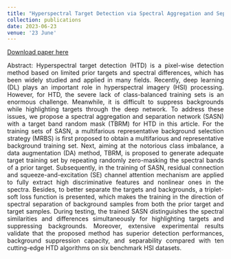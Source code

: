 ```yaml
---
title: "Hyperspectral Target Detection via Spectral Aggregation and Separation Network With Target Band Random Mask"
collection: publications
date: 2023-06-23
venue: '23 June'
---
```

[Download paper here](https://ieeexplore.ieee.org/document/10161584)

<div style="text-align: justify;">
Abstract: Hyperspectral target detection (HTD) is a pixel-wise detection method based on limited prior targets and spectral differences, which has been widely studied and applied in many fields. Recently, deep learning (DL) plays an important role in hyperspectral imagery (HSI) processing. However, for HTD, the severe lack of class-balanced training sets is an enormous challenge. Meanwhile, it is difficult to suppress backgrounds while highlighting targets through the deep network. To address these issues, we propose a spectral aggregation and separation network (SASN) with a target band random mask (TBRM) for HTD in this article. For the training sets of SASN, a multifarious representative background selection strategy (MRBS) is first proposed to obtain a multifarious and representative background training set. Next, aiming at the notorious class imbalance, a data augmentation (DA) method, TBRM, is proposed to generate adequate target training set by repeating randomly zero-masking the spectral bands of a prior target. Subsequently, in the training of SASN, residual connection and squeeze-and-excitation (SE) channel attention mechanism are applied to fully extract high discriminative features and nonlinear ones in the spectra. Besides, to better separate the targets and backgrounds, a triplet-soft loss function is presented, which makes the training in the direction of spectral separation of background samples from both the prior target and target samples. During testing, the trained SASN distinguishes the spectral similarities and differences simultaneously for highlighting targets and suppressing backgrounds. Moreover, extensive experimental results validate that the proposed method has superior detection performances, background suppression capacity, and separability compared with ten cutting-edge HTD algorithms on six benchmark HSI datasets.
</div>
